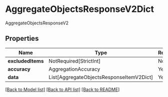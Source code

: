 # AggregateObjectsResponseV2Dict

AggregateObjectsResponseV2

## Properties
| Name | Type | Required | Description |
| ------------ | ------------- | ------------- | ------------- |
**excludedItems** | NotRequired[StrictInt] | No |  |
**accuracy** | AggregationAccuracy | Yes |  |
**data** | List[AggregateObjectsResponseItemV2Dict] | Yes |  |


[[Back to Model list]](../../../README.md#models-v2-link) [[Back to API list]](../../../README.md#documentation-for-api-endpoints) [[Back to README]](../../../README.md)
